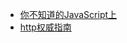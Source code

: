 * [你不知道的JavaScript上](./md/你不知道的JavaScript/你不知道的JavaScript上.md)
* [http权威指南](./md/http权威指南/第1部分HTTPWeb的基础.md)
